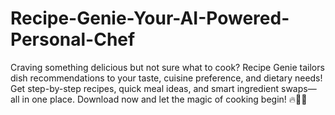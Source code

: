 # Recipe-Genie-Your-AI-Powered-Personal-Chef
Craving something delicious but not sure what to cook? Recipe Genie tailors dish recommendations to your taste, cuisine preference, and dietary needs! Get step-by-step recipes, quick meal ideas, and smart ingredient swaps—all in one place. Download now and let the magic of cooking begin! 🔥👨‍🍳
